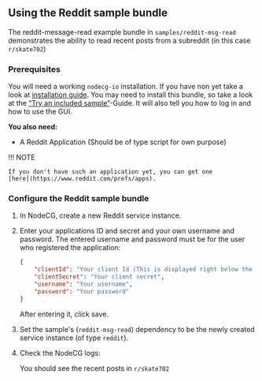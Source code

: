## Using the Reddit sample bundle

The reddit-message-read example bundle in `samples/reddit-msg-read` demonstrates
the ability to read recent posts from a subreddit (in this case `r/skate702`)

### Prerequisites

You will need a working `nodecg-io` installation. If you have non yet take a
look at [installation guide](../getting_started/install.md). You may need to
install this bundle, so take a look at the
[“Try an included sample”](../getting_started/try_example_bundle.md)-Guide. It
will also tell you how to log in and how to use the GUI.

**You also need:**

-   A Reddit Application (Should be of type script for own purpose)

!!! NOTE

    If you don't have such an application yet, you can get one
    [here](https://www.reddit.com/prefs/apps).

### Configure the Reddit sample bundle

1. In NodeCG, create a new Reddit service instance.

2. Enter your applications ID and secret and your own username and password. The
   entered username and password must be for the user who registered the
   application:

    ```json
    {
        "clientId": "Your client Id (This is displayed right below the application name)",
        "clientSecret": "Your client secret",
        "username": "Your username",
        "password": "Your password"
    }
    ```

    After entering it, click save.

3. Set the sample's (`reddit-msg-read`) dependency to be the newly created
   service instance (of type `reddit`).

4. Check the NodeCG logs:

    You should see the recent posts in `r/skate702`
